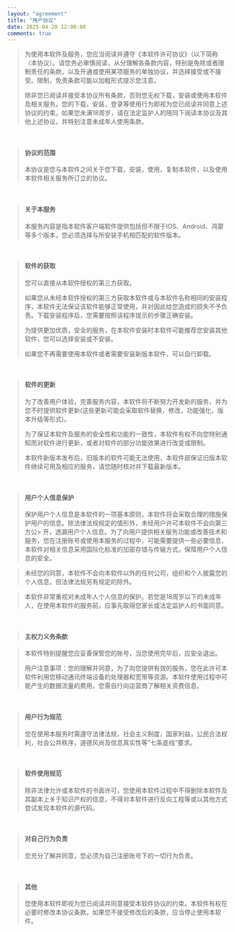 ```yaml
---
layout: "agreement"
title: "用户协议"
date: 2025-04-20 12:00:00
comments: true
---
```


> 为使用本软件及服务，您应当阅读并遵守《本软件许可协议》（以下简称（本协议）。请您务必审慎阅读，从分理解各条款内容，特别是免除或者限制责任的条款，以及开通或使用某项服务的单独协议，并选择接受或不接受。限制，免责条款可能以加粗形式提示您注意。
> 
> 除非您已阅读并接受本协议所有条款，否则您无权下载，安装或使用本软件及相关服务。您的下载，安装，登录等使用行为即视为您已阅读并同意上述协议的约束。如果您未满18周岁，请在法定监护人的陪同下阅读本协议及其他上述协议，并特别注意未成年人使用条款。

<br>

> #### 协议的范围
> 
> 本协议是您与本软件之间关于您下载，安装，使用，复制本软件，以及使用本软件相关服务所订立的协议。

<br>

> #### 关于本服务
> 
> 本服务内容是指本软件客户端软件提供包括但不限于IOS、Android、鸿蒙等多个版本，您必须选择与所安装手机相匹配的软件版本。

<br>

> #### 软件的获取
> 
> 您可以直接从本软件授权的第三方获取。
> 
> 如果您从未经本软件授权的第三方获取本软件或与本软件名称相同的安装程序，本软件无法保证该软件能够正常使用，并对因此给您造成的损失不予负责。下载安装程序后，您需要按照该程序提示的步骤正确安装。
> 
> 为提供更加优质，安全的服务，在本软件安装时本软件可能推荐您安装其他软件，您可以选择安装或不安装。
> 
> 如果您不再需要使用本软件或者需要安装新版本软件，可以自行卸载。

<br>

> #### 软件的更新
> 
> 为了改善用户体验，完善服务内容，本软件将不断努力开发新的服务，并为您不时提供软件更新(这些更新可能会采取软件替换，修改，功能强化，版本升级等形式)。
> 
> 为了保证本软件及服务的安全性和功能的一致性，本软件有权不向您特别通知而对软件进行更新，或者对软件的部分功能效果进行改变或限制。
> 
> 本软件新版本发布后，旧版本的软件可能无法使用，本软件部保证旧版本软件继续可用及相应的服务，请您随时核对并下载最新版本。

<br>

> #### 用户个人信息保护
> 
> 保护用户个人信息是本软件的一项基本原则，本软件将会采取合理的措施保护用户的信息。除法律法规规定的情形外，未经用户许可本软件不会向第三方公> 开，透漏用户个人信息。为了向用户提供相关服务功能或改善技术和服务，您在注册账号或使用本服务的过程中，可能需要提供一些必要信息，本软件对相关信息采用国际化标准的加密存错与传输方式，保障用户个人信息的安全。

> 未经您的同意，本软件不会向本软件以外的任何公司，组织和个人披露您的个人信息，但法律法规另有规定的除外。

> 本软件非常重视对未成年人个人信息的保护。若您是18周岁以下的未成年人，在使用本软件的服务前，应事先取得您家长或法定监护人的书面同意。

<br>

> #### 主权力义务条款

> 本软件特别提醒您应妥善保管您的账号，当您使用完毕后，应安全退出。
> 
> 用户注意事项：您的理解并同意，为了向您提供有效的服务，您在此许可本软件利用您移动通讯终端设备的处理器和宽带等资源。本软件使用过程中可能产生的数据流量的费用，您需自行向运营商了解相关资费信息。

<br>

> #### 用户行为规范
> 
> 您在使用本服务时需遵守法律法规，社会主义制度，国家利益，公民合法权利，社会公共秩序，道德风尚及信息真实性等“七条底线“要求。

<br>

> #### 软件使用规范
> 
> 除非法律允许或本软件的书面许可，您使用本软件过程中不得删除本软件及其副本上关于知识产权的信息，不得对本软件进行反向工程等或以其他方式尝试发现本软件的源代码。

<br>

> #### 对自己行为负责
> 
> 您充分了解并同意，您必须为自己注册账号下的一切行为负责。

<br>

> #### 其他
> 
> 您使用本软件即视为您已阅读并同意接受本软件协议的约束。本软件有权在必要时修改本协议条款。如果您不接受修改后的条款，应当停止使用本软件。
